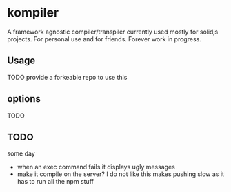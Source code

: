 # kompiler

A framework agnostic compiler/transpiler currently used mostly for solidjs projects. For personal use and for friends. Forever work in progress.

## Usage

TODO provide a forkeable repo to use this

## options

TODO

## TODO

some day

- when an exec command fails it displays ugly messages
- make it compile on the server? I do not like this makes pushing slow as it has to run all the npm stuff
